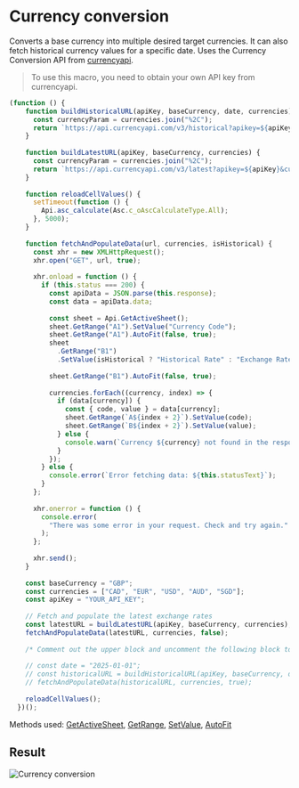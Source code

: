 # Currency conversion

Converts a base currency into multiple desired target currencies. It can also fetch historical currency values for a specific date. Uses the Currency Conversion API from [currencyapi](https://app.currencyapi.com/).

> To use this macro, you need to obtain your own API key from currencyapi.

<!-- This code snippet is shown in the screenshot. -->

<!-- eslint-skip -->

```ts
(function () {
    function buildHistoricalURL(apiKey, baseCurrency, date, currencies) {
      const currencyParam = currencies.join("%2C");
      return `https://api.currencyapi.com/v3/historical?apikey=${apiKey}&currencies=${currencyParam}&base_currency=${baseCurrency}&date=${date}`;
    }
  
    function buildLatestURL(apiKey, baseCurrency, currencies) {
      const currencyParam = currencies.join("%2C");
      return `https://api.currencyapi.com/v3/latest?apikey=${apiKey}&currencies=${currencyParam}&base_currency=${baseCurrency}`;
    }
  
    function reloadCellValues() {
      setTimeout(function () {
        Api.asc_calculate(Asc.c_oAscCalculateType.All);
      }, 5000);
    }
  
    function fetchAndPopulateData(url, currencies, isHistorical) {
      const xhr = new XMLHttpRequest();
      xhr.open("GET", url, true);
  
      xhr.onload = function () {
        if (this.status === 200) {
          const apiData = JSON.parse(this.response);
          const data = apiData.data;
  
          const sheet = Api.GetActiveSheet();
          sheet.GetRange("A1").SetValue("Currency Code");
          sheet.GetRange("A1").AutoFit(false, true);
          sheet
            .GetRange("B1")
            .SetValue(isHistorical ? "Historical Rate" : "Exchange Rate");
  
          sheet.GetRange("B1").AutoFit(false, true);
  
          currencies.forEach((currency, index) => {
            if (data[currency]) {
              const { code, value } = data[currency];
              sheet.GetRange(`A${index + 2}`).SetValue(code);
              sheet.GetRange(`B${index + 2}`).SetValue(value);
            } else {
              console.warn(`Currency ${currency} not found in the response.`);
            }
          });
        } else {
          console.error(`Error fetching data: ${this.statusText}`);
        }
      };
  
      xhr.onerror = function () {
        console.error(
          "There was some error in your request. Check and try again."
        );
      };
  
      xhr.send();
    }
  
    const baseCurrency = "GBP";
    const currencies = ["CAD", "EUR", "USD", "AUD", "SGD"];
    const apiKey = "YOUR_API_KEY";
  
    // Fetch and populate the latest exchange rates
    const latestURL = buildLatestURL(apiKey, baseCurrency, currencies);
    fetchAndPopulateData(latestURL, currencies, false);
  
    /* Comment out the upper block and uncomment the following block to enable fetching historical exchange rates */
  
    // const date = "2025-01-01";
    // const historicalURL = buildHistoricalURL(apiKey, baseCurrency, date, currencies);
    // fetchAndPopulateData(historicalURL, currencies, true);
  
    reloadCellValues();
  })();
```

Methods used: [GetActiveSheet](../../../../office-api/usage-api/spreadsheet-api/Api/Methods/GetActiveSheet.md), [GetRange](../../../../office-api/usage-api/spreadsheet-api/ApiWorksheet/Methods/GetRange.md), [SetValue](../../../../office-api/usage-api/spreadsheet-api/ApiRange/Methods/SetValue.md), [AutoFit](../../../../office-api/usage-api/spreadsheet-api/ApiRange/Methods/AutoFit.md)

## Result

<!-- imgpath -->

![Currency conversion](/assets/images/plugins/currency-conversion.png)
